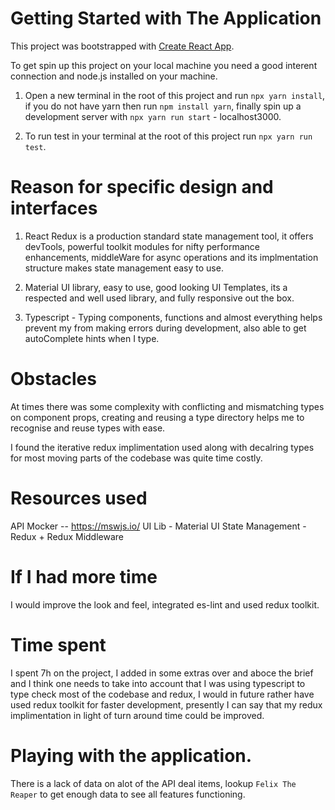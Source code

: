 # Getting Started with The Application

This project was bootstrapped with [Create React App](https://github.com/facebook/create-react-app).

To get spin up this project on your local machine you need a good interent connection and node.js installed on your machine. 

1. Open a new terminal in the root of this project and run `npx yarn install`, if you do not have yarn then run `npm install yarn`, finally spin up a development server with `npx yarn run start` - localhost3000.

2. To run test in your terminal at the root of this project run `npx yarn run test`.

# Reason for specific design and interfaces

1. React Redux is a production standard state management tool, it offers devTools, powerful toolkit modules for nifty performance enhancements, middleWare for async operations and its implmentation structure makes state management easy to use. 

2. Material UI library, easy to use, good looking UI Templates, its a respected and well used library, and fully responsive out the box. 

3. Typescript - Typing components, functions and almost everything helps prevent my from making errors during development, also able to get autoComplete hints when I type. 

# Obstacles

At times there was some complexity with conflicting and mismatching types on component props, creating and reusing a type directory helps me to recognise and reuse types with ease. 

I found the iterative redux implimentation used along with decalring types for most moving parts of the codebase was quite time costly.

# Resources used

API Mocker -- https://mswjs.io/
UI Lib - Material UI
State Management - Redux + Redux Middleware

# If I had more time

I would improve the look and feel, integrated es-lint and used redux toolkit.

# Time spent

I spent 7h on the project, I added in some extras over and aboce the brief and I think one needs to take into account that I was using typescript to type check most of the codebase and redux, I would in future rather have used redux toolkit for faster development, presently I can say that my redux implimentation in light of turn around time could be improved. 

# Playing with the application. 

There is a lack of data on alot of the API deal items, lookup `Felix The Reaper` to get enough data to see all features functioning.


